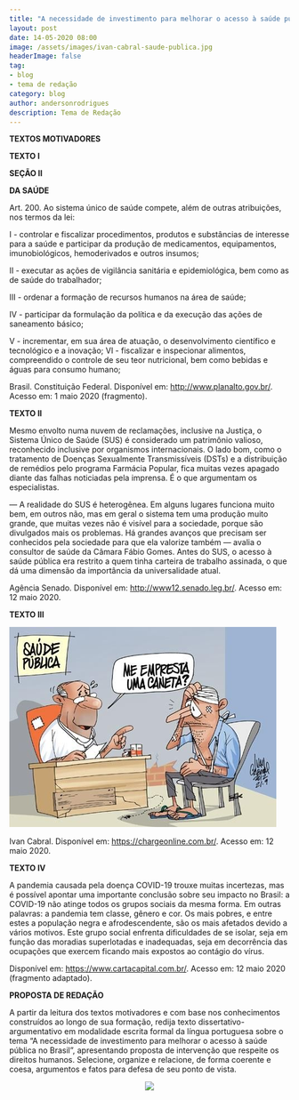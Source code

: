 ```yaml
---
title: "A necessidade de investimento para melhorar o acesso à saúde pública no Brasil"
layout: post
date: 14-05-2020 08:00
image: /assets/images/ivan-cabral-saude-publica.jpg
headerImage: false
tag:
- blog
- tema de redação
category: blog
author: andersonrodrigues
description: Tema de Redação
---
```

**TEXTOS MOTIVADORES**

**TEXTO I**

**SEÇÃO II**

**DA SAÚDE**

Art. 200. Ao sistema único de saúde compete, além de outras atribuições, nos termos da lei:

I - controlar e fiscalizar procedimentos, produtos e substâncias de interesse para a saúde e participar da produção de medicamentos, equipamentos, imunobiológicos, hemoderivados e outros insumos;

II - executar as ações de vigilância sanitária e epidemiológica, bem como as de saúde do trabalhador;

III - ordenar a formação de recursos humanos na área de saúde;

IV - participar da formulação da política e da execução das ações de saneamento básico;

V - incrementar, em sua área de atuação, o desenvolvimento científico e tecnológico e a inovação;
VI - fiscalizar e inspecionar alimentos, compreendido o controle de seu teor nutricional, bem como bebidas e águas para consumo humano;

Brasil. Constituição Federal. Disponível em: <http://www.planalto.gov.br/>. Acesso em: 1 maio 2020 (fragmento).

**TEXTO II**

Mesmo envolto numa nuvem de reclamações, inclusive na Justiça, o Sistema Único de Saúde (SUS) é considerado um patrimônio valioso, reconhecido inclusive por organismos internacionais. O lado bom, como o tratamento de Doenças Sexualmente Transmissíveis (DSTs) e a distribuição de remédios pelo programa Farmácia Popular, fica muitas vezes apagado diante das falhas noticiadas pela imprensa. É o que argumentam os especialistas.

— A realidade do SUS é heterogênea. Em alguns lugares funciona muito bem, em outros não, mas em geral o sistema tem uma produção muito grande, que muitas vezes não é visível para a sociedade, porque são divulgados mais os problemas. Há grandes avanços que precisam ser conhecidos pela sociedade para que ela valorize também — avalia o consultor de saúde da Câmara Fábio Gomes. Antes do SUS, o acesso à saúde pública era restrito a quem tinha carteira de trabalho assinada, o que dá uma dimensão da importância da universalidade atual.

Agência Senado. Disponível em: <http://www12.senado.leg.br/>. Acesso em: 12 maio 2020.

**TEXTO III**

![](../assets/images/ivan-cabral-saude-publica.jpg)

Ivan Cabral. Disponível em: <https://chargeonline.com.br/>. Acesso em: 12 maio 2020.

**TEXTO IV**

A pandemia causada pela doença COVID-19 trouxe muitas incertezas, mas é possível apontar uma importante conclusão sobre seu impacto no Brasil: a COVID-19 não atinge todos os grupos sociais da mesma forma. Em outras palavras: a pandemia tem classe, gênero e cor. Os mais pobres, e entre estes a população negra e afrodescendente, são os mais afetados devido a vários motivos.
Este grupo social enfrenta dificuldades de se isolar, seja em função das moradias superlotadas e inadequadas, seja em decorrência das ocupações que exercem ficando mais expostos ao contágio do vírus.

Disponível em: <https://www.cartacapital.com.br/>. Acesso em: 12 maio 2020 (fragmento adaptado).

**PROPOSTA DE REDAÇÃO**

A partir da leitura dos textos motivadores e com base nos conhecimentos construídos ao longo de sua formação, redija texto dissertativo-argumentativo em modalidade escrita formal da língua portuguesa sobre o tema “A necessidade de investimento para melhorar o acesso à saúde pública no Brasil”, apresentando proposta de intervenção que respeite os direitos humanos. Selecione, organize e relacione, de forma coerente e coesa, argumentos e fatos para defesa de seu ponto de vista.

<center><a href="https://drive.google.com/open?id=1cIvEuX9QkQf57r99MyggXzbKx3qOJJdg">
<img src="https://andersonrodrigues.pro.br/assets/images/baixar.png">
</a></center>
